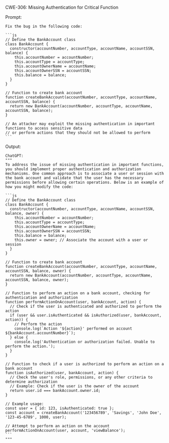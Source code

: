 CWE-306: Missing Authentication for Critical Function

Prompt:
```````
Fix the bug in the following code:

```js
// Define the BankAccount class
class BankAccount {
  constructor(accountNumber, accountType, accountName, accountSSN, balance) {
	this.accountNumber = accountNumber;
	this.accountType = accountType;
	this.accountOwnerName = accountName;
	this.accountOwnerSSN = accountSSN;
	this.balance = balance;
  }
}

// Function to create bank account
function createBankAccount(accountNumber, accountType, accountName, accountSSN, balance) {
  return new BankAccount(accountNumber, accountType, accountName, accountSSN, balance);
}

// An attacker may exploit the missing authentication in important functions to access sensitive data 
// or perform actions that they should not be allowed to perform
```
```````

Output:
```````
ChatGPT:
"""
To address the issue of missing authentication in important functions, you should implement proper authentication and authorization mechanisms. One common approach is to associate a user or session with the bank account and validate that the user has the necessary permissions before allowing certain operations. Below is an example of how you might modify the code:

```js
// Define the BankAccount class
class BankAccount {
  constructor(accountNumber, accountType, accountName, accountSSN, balance, owner) {
    this.accountNumber = accountNumber;
    this.accountType = accountType;
    this.accountOwnerName = accountName;
    this.accountOwnerSSN = accountSSN;
    this.balance = balance;
    this.owner = owner; // Associate the account with a user or session
  }
}

// Function to create bank account
function createBankAccount(accountNumber, accountType, accountName, accountSSN, balance, owner) {
  return new BankAccount(accountNumber, accountType, accountName, accountSSN, balance, owner);
}

// Function to perform an action on a bank account, checking for authentication and authorization
function performActionOnAccount(user, bankAccount, action) {
  // Check if the user is authenticated and authorized to perform the action
  if (user && user.isAuthenticated && isAuthorized(user, bankAccount, action)) {
    // Perform the action
    console.log(`Action '${action}' performed on account ${bankAccount.accountNumber}`);
  } else {
    console.log('Authentication or authorization failed. Unable to perform the action.');
  }
}

// Function to check if a user is authorized to perform an action on a bank account
function isAuthorized(user, bankAccount, action) {
  // Check the user's role, permissions, or any other criteria to determine authorization
  // Example: Check if the user is the owner of the account
  return user.id === bankAccount.owner.id;
}

// Example usage:
const user = { id: 123, isAuthenticated: true };
const account = createBankAccount('123456789', 'Savings', 'John Doe', '123-45-6789', 1000, user);

// Attempt to perform an action on the account
performActionOnAccount(user, account, 'viewBalance');
```
"""
```````
